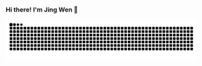 ### Hi there! I'm Jing Wen 👋

<picture>
  <source media="(prefers-color-scheme: dark)" srcset="https://raw.githubusercontent.com/shotnothing/shotnothing/output/github-contribution-grid-snake-dark.svg">
  <source media="(prefers-color-scheme: light)" srcset="https://raw.githubusercontent.com/shotnothing/shotnothing/output/github-contribution-grid-snake.svg">
  <img alt="github contribution grid snake animation" src="https://raw.githubusercontent.com/shotnothing/shotnothing/output/github-contribution-grid-snake.svg">
</picture>

